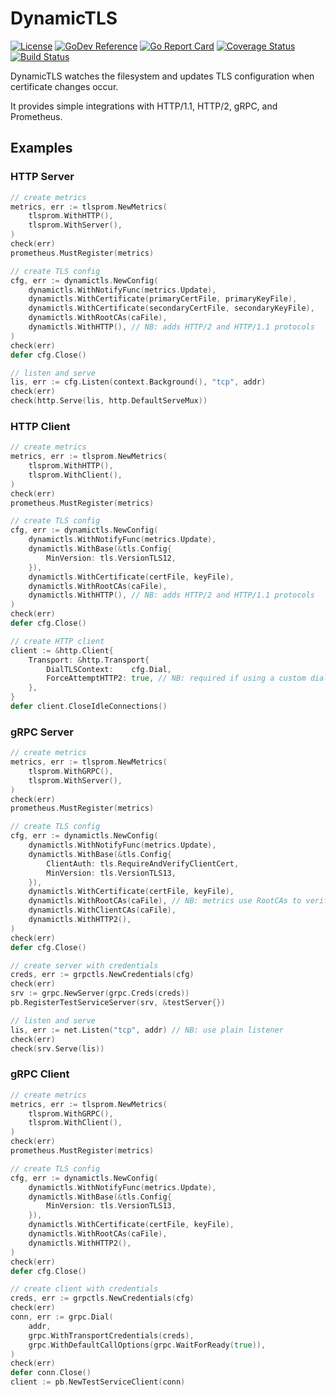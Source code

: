 # DynamicTLS
[![License](https://img.shields.io/badge/license-mit-blue.svg?style=flat-square)](https://raw.githubusercontent.com/abursavich/dynamictls/master/LICENSE)
[![GoDev Reference](https://pkg.go.dev/badge/github.com/abursavich/dynamictls)](https://pkg.go.dev/github.com/abursavich/dynamictls)
[![Go Report Card](https://goreportcard.com/badge/github.com/abursavich/dynamictls)](https://goreportcard.com/report/github.com/abursavich/dynamictls)
[![Coverage Status](https://coveralls.io/repos/github/abursavich/dynamictls/badge.svg?branch=master)](https://coveralls.io/github/abursavich/dynamictls?branch=master)
[![Build Status](https://travis-ci.com/abursavich/dynamictls.svg?branch=master)](https://travis-ci.com/abursavich/dynamictls)

DynamicTLS watches the filesystem and updates TLS configuration when certificate changes occur.

It provides simple integrations with HTTP/1.1, HTTP/2, gRPC, and Prometheus.

## Examples

### HTTP Server

```go
// create metrics
metrics, err := tlsprom.NewMetrics(
    tlsprom.WithHTTP(),
    tlsprom.WithServer(),
)
check(err)
prometheus.MustRegister(metrics)

// create TLS config
cfg, err := dynamictls.NewConfig(
    dynamictls.WithNotifyFunc(metrics.Update),
    dynamictls.WithCertificate(primaryCertFile, primaryKeyFile),
    dynamictls.WithCertificate(secondaryCertFile, secondaryKeyFile),
    dynamictls.WithRootCAs(caFile),
    dynamictls.WithHTTP(), // NB: adds HTTP/2 and HTTP/1.1 protocols
)
check(err)
defer cfg.Close()

// listen and serve
lis, err := cfg.Listen(context.Background(), "tcp", addr)
check(err)
check(http.Serve(lis, http.DefaultServeMux))
```

### HTTP Client

```go
// create metrics
metrics, err := tlsprom.NewMetrics(
    tlsprom.WithHTTP(),
    tlsprom.WithClient(),
)
check(err)
prometheus.MustRegister(metrics)

// create TLS config
cfg, err := dynamictls.NewConfig(
    dynamictls.WithNotifyFunc(metrics.Update),
    dynamictls.WithBase(&tls.Config{
        MinVersion: tls.VersionTLS12,
    }),
    dynamictls.WithCertificate(certFile, keyFile),
    dynamictls.WithRootCAs(caFile),
    dynamictls.WithHTTP(), // NB: adds HTTP/2 and HTTP/1.1 protocols
)
check(err)
defer cfg.Close()

// create HTTP client
client := &http.Client{
    Transport: &http.Transport{
        DialTLSContext:    cfg.Dial,
        ForceAttemptHTTP2: true, // NB: required if using a custom dialer with HTTP/2
    },
}
defer client.CloseIdleConnections()
```

### gRPC Server

```go
// create metrics
metrics, err := tlsprom.NewMetrics(
    tlsprom.WithGRPC(),
    tlsprom.WithServer(),
)
check(err)
prometheus.MustRegister(metrics)

// create TLS config
cfg, err := dynamictls.NewConfig(
    dynamictls.WithNotifyFunc(metrics.Update),
    dynamictls.WithBase(&tls.Config{
        ClientAuth: tls.RequireAndVerifyClientCert,
        MinVersion: tls.VersionTLS13,
    }),
    dynamictls.WithCertificate(certFile, keyFile),
    dynamictls.WithRootCAs(caFile), // NB: metrics use RootCAs to verify local cert expiration
    dynamictls.WithClientCAs(caFile),
    dynamictls.WithHTTP2(),
)
check(err)
defer cfg.Close()

// create server with credentials
creds, err := grpctls.NewCredentials(cfg)
check(err)
srv := grpc.NewServer(grpc.Creds(creds))
pb.RegisterTestServiceServer(srv, &testServer{})

// listen and serve
lis, err := net.Listen("tcp", addr) // NB: use plain listener
check(err)
check(srv.Serve(lis))
```

### gRPC Client

```go
// create metrics
metrics, err := tlsprom.NewMetrics(
    tlsprom.WithGRPC(),
    tlsprom.WithClient(),
)
check(err)
prometheus.MustRegister(metrics)

// create TLS config
cfg, err := dynamictls.NewConfig(
    dynamictls.WithNotifyFunc(metrics.Update),
    dynamictls.WithBase(&tls.Config{
        MinVersion: tls.VersionTLS13,
    }),
    dynamictls.WithCertificate(certFile, keyFile),
    dynamictls.WithRootCAs(caFile),
    dynamictls.WithHTTP2(),
)
check(err)
defer cfg.Close()

// create client with credentials
creds, err := grpctls.NewCredentials(cfg)
check(err)
conn, err := grpc.Dial(
    addr,
    grpc.WithTransportCredentials(creds),
    grpc.WithDefaultCallOptions(grpc.WaitForReady(true)),
)
check(err)
defer conn.Close()
client := pb.NewTestServiceClient(conn)
```
